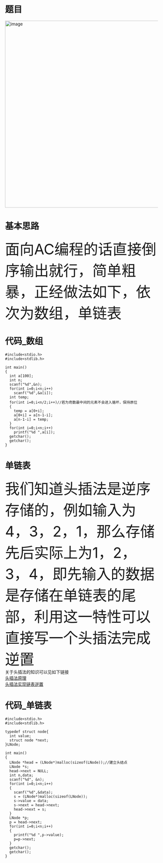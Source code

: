 #   题目
<img width="614" alt="image" src="https://user-images.githubusercontent.com/96159597/169685873-d50f8a56-3a99-4dc3-9215-3e3fd0af60b7.png">      

#   基本思路
<font size=7>面向AC编程的话直接倒序输出就行，简单粗暴，正经做法如下，依次为数组，单链表</font>        
#   代码_数组
```
#include<stdio.h>
#include<stdlib.h>

int main()
{
  int a[100];
  int n;
  scanf("%d",&n);
  for(int i=0;i<n;i++)
    scanf("%d",&a[i]);
  int temp;
  for(int i=0;i<n/2;i++)//若为奇数最中间的元素不会进入循坏，保持原位
  {
    temp = a[0+i];
    a[0+i] = a[n-1-i];
    a[n-1-i] = temp;
  }
  for(int i=0;i<n;i++)
    printf("%d ",a[i]);
  getchar();
  getchar();
}
```
# 单链表
<font size=7>我们知道头插法是逆序存储的，例如输入为4，3，2，1，那么存储先后实际上为1，2，3，4，即先输入的数据是存储在单链表的尾部，利用这一特性可以直接写一个头插法完成逆置</font>          
<font>关于头插法的知识可以见如下链接</font>        
[头插法原理](https://blog.csdn.net/cainiaofu/article/details/108434499?ops_request_misc=&request_id=&biz_id=102&utm_term=%E5%A4%B4%E6%8F%92%E6%B3%95&utm_medium=distribute.pc_search_result.none-task-blog-2~all~sobaiduweb~default-1-108434499.142^v10^control,157^v4^control&spm=1018.2226.3001.4187>)          
[头插法实现链表逆置](https://blog.csdn.net/weixin_45380782/article/details/123969804?ops_request_misc=&request_id=&biz_id=102&utm_term=%E5%A4%B4%E6%8F%92%E6%B3%95&utm_medium=distribute.pc_search_result.none-task-blog-2~all~sobaiduweb~default-7-123969804.142^v10^control,157^v4^control&spm=1018.2226.3001.4187)

# 代码_单链表
```
#include<stdio.h>
#include<stdlib.h>

typedef struct node{
  int value;
  struct node *next;
}LNode;

int main()
{
  LNode *head = (LNode*)malloc(sizeof(LNode));//建立头结点
  LNode *s;
  head->next = NULL;
  int n,data;
  scanf("%d", &n);
  for(int i=0;i<n;i++)
  {
    scanf("%d",&data);
    s = (LNode*)malloc(sizeof(LNode));
    s->value = data;
    s->next = head->next;
    head->next = s;
  }
  LNode *p;
  p = head->next;
  for(int i=0;i<n;i++)
  {
    printf("%d ",p->value);
    p=p->next;
  }
  getchar();
  getchar();
}
```


